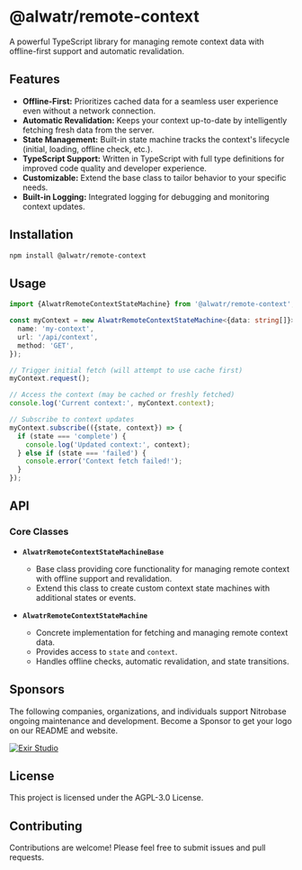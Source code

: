 # @alwatr/remote-context

A powerful TypeScript library for managing remote context data with offline-first support and automatic revalidation.

## Features

* **Offline-First:**  Prioritizes cached data for a seamless user experience even without a network connection.
* **Automatic Revalidation:**  Keeps your context up-to-date by intelligently fetching fresh data from the server.
* **State Management:**  Built-in state machine tracks the context's lifecycle (initial, loading, offline check, etc.).
* **TypeScript Support:**  Written in TypeScript with full type definitions for improved code quality and developer experience.
* **Customizable:**  Extend the base class to tailor behavior to your specific needs.
* **Built-in Logging:**  Integrated logging for debugging and monitoring context updates.

## Installation

```bash
npm install @alwatr/remote-context
```

## Usage

```typescript
import {AlwatrRemoteContextStateMachine} from '@alwatr/remote-context';

const myContext = new AlwatrRemoteContextStateMachine<{data: string[]}>({
  name: 'my-context',
  url: '/api/context',
  method: 'GET',
});

// Trigger initial fetch (will attempt to use cache first)
myContext.request();

// Access the context (may be cached or freshly fetched)
console.log('Current context:', myContext.context);

// Subscribe to context updates
myContext.subscribe(({state, context}) => {
  if (state === 'complete') {
    console.log('Updated context:', context);
  } else if (state === 'failed') {
    console.error('Context fetch failed!');
  }
});
```

## API

### Core Classes

* **`AlwatrRemoteContextStateMachineBase`**
  * Base class providing core functionality for managing remote context with offline support and revalidation.
  * Extend this class to create custom context state machines with additional states or events.

* **`AlwatrRemoteContextStateMachine`**
  * Concrete implementation for fetching and managing remote context data.
  * Provides access to `state` and `context`.
  * Handles offline checks, automatic revalidation, and state transitions.

## Sponsors

The following companies, organizations, and individuals support Nitrobase ongoing maintenance and development. Become a Sponsor to get your logo on our README and website.

[![Exir Studio](https://avatars.githubusercontent.com/u/181194967?s=200&v=4)](https://exirstudio.com)

## License

This project is licensed under the AGPL-3.0 License.

## Contributing

Contributions are welcome! Please feel free to submit issues and pull requests.

